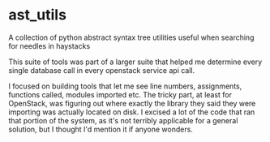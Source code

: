 # ast_utils
A collection of python abstract syntax tree utilities useful when searching for needles in haystacks

This suite of tools was part of a larger suite that helped me determine every single database call in every openstack service api call.

I focused on building tools that let me see line numbers, assignments, functions called, modules imported etc.  The tricky part, at least for OpenStack, was figuring out where exactly the library they said they were importing was actually located on disk.  I excised a lot of the code that ran that portion of the system, as it's not terribly applicable for a general solution, but I thought I'd mention it if anyone wonders.

